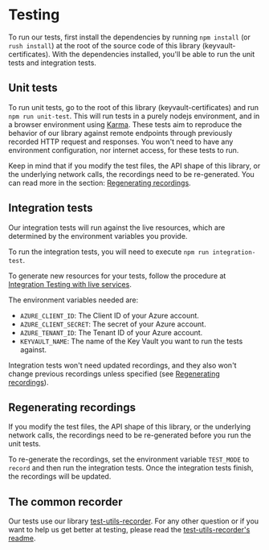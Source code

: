 # Testing

To run our tests, first install the dependencies by running `npm install` (or `rush install`) at the root of the source code of this library (keyvault-certificates).
With the dependencies installed, you'll be able to run the unit tests and integration tests.

## Unit tests

To run unit tests, go to the root of this library (keyvault-certificates) and run `npm run unit-test`.
This will run tests in a purely nodejs environment, and in a browser environment using [Karma](https://karma-runner.github.io/latest/index.html).
These tests aim to reproduce the behavior of our library against remote endpoints through previously recorded HTTP request and responses.
You won't need to have any environment configuration, nor internet access, for these tests to run.

Keep in mind that if you modify the test files, the API shape of this library, or the underlying network calls, the recordings need to be re-generated.
You can read more in the section: [Regenerating recordings](#regenerating-recordings).

## Integration tests

Our integration tests will run against the live resources, which are determined by the environment variables you provide.

To run the integration tests, you will need to execute `npm run integration-test`.

To generate new resources for your tests, follow the procedure at [Integration Testing with live services](https://github.com/Azure/azure-sdk-for-js/blob/master/CONTRIBUTING.md#integration-testing-with-live-services).

The environment variables needed are:

- `AZURE_CLIENT_ID`: The Client ID of your Azure account.
- `AZURE_CLIENT_SECRET`: The secret of your Azure account.
- `AZURE_TENANT_ID`: The Tenant ID of your Azure account.
- `KEYVAULT_NAME`: The name of the Key Vault you want to run the tests against.

Integration tests won't need updated recordings, and they also won't change previous recordings unless specified (see [Regenerating recordings](#regenerating-recordings)).

## Regenerating recordings

If you modify the test files, the API shape of this library, or the underlying network calls, the recordings need to be re-generated before you run the unit tests.

To re-generate the recordings, set the environment variable `TEST_MODE` to `record` and then run the integration tests. Once the integration tests finish,
the recordings will be updated.

## The common recorder

Our tests use our library [test-utils-recorder](https://github.com/Azure/azure-sdk-for-js/tree/master/sdk/test-utils/recorder).
For any other question or if you want to help us get better at testing, please read the [test-utils-recorder's readme](https://github.com/Azure/azure-sdk-for-js/blob/master/sdk/test-utils/recorder/README.md).